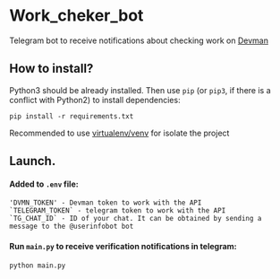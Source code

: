 # Work_cheker_bot

Telegram bot to receive notifications about checking work on [Devman](https://dvmn.org/) 

## How to install?

Python3 should be already installed. 
Then use `pip` (or `pip3`, if there is a conflict with Python2) to install dependencies:

```pip install -r requirements.txt```

Recommended to use [virtualenv/venv](https://docs.python.org/3/library/venv.html) for isolate the project

## Launch.

#### Added to `.env` file:
    'DVMN_TOKEN' - Devman token to work with the API
    `TELEGRAM_TOKEN` - telegram token to work with the API
    `TG_CHAT_ID` - ID of your chat. It can be obtained by sending a message to the @userinfobot bot

#### Run `main.py` to receive verification notifications in telegram:

```commandline
python main.py
```


